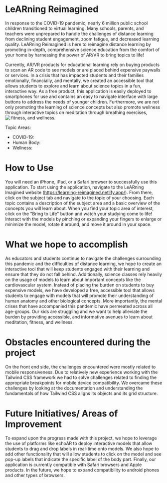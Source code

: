 # LeARning Reimagined 


In response to the COVID-19 pandemic, nearly 6 million public school children transitioned to virtual learning. Many schools, parents, and teachers were unprepared to handle the challenges of distance learning from declining student engagement, zoom fatigue, and decreased learning quality. LeARning Reimagined is here to reimagine distance learning by promoting in-depth, comprehensive science education from the comfort of your home by harnessing the power of AR/VR to bring topics to life! 

Currently, AR/VR products for educational learning rely on buying products to scan an AR code to see models or are placed behind expensive paywalls or services. In a crisis that has impacted students and their families emotionally, financially, and mentally, we created an accessible tool that allows students to explore and learn about science topics in a fun, interactive way. As a free product, this application is easily deployed to smartphones for use and contains an easy to navigate interface with large buttons to address the needs of younger children. Furthermore, we are not only promoting the learning of science concepts but also promote wellness through interactive topics on meditation through breathing exercises, fitness, and wellness. <img align="left" src="iimages/LeARning Reimagined.png">

Topic Areas:
* COVID-19: 
* Human Body: 
* Wellness: 

# How to Use 

You will need an iPhone, iPad, or a Safari browser to successfully use this application. To start using the application, navigate to the LeARning Imagined website (https://learning-reimagined.netlify.app/). From there, click on the subject tab and navigate to the topic of your choosing. Each topic contains a description of the subject area and a basic overview of the concepts you will learn about. When you find your topic area of interest, click on the "Bring to Life" button and watch your studying come to life! Interact with the models by pinching or expanding your fingers to enlarge or minimize the model, rotate it around, and move it around in your space.  


# What we hope to accomplish 

As educators and students continue to navigate the challenges surrounding this pandemic and the difficulties of distance learning, we hope to create an interactive tool that will keep students engaged with their learning and ensure that they do not fall behind. Additionally, science classes rely heavily on the usage of models to learn about important concepts like the cardiovascular system. Instead of placing the burden on students to buy expensive models, we have developed a free, accessible tool that allows students to engage with models that will promote their understanding of human anatomy and other biological concepts. More importantly, the mental crises that have accompanied this pandemic have permeated across all age-groups. Our kids are struggling and we want to help alleviate the burden by providing accessible, and informative avenues to learn about meditation, fitness, and wellness. 

# Obstacles encountered during the project 

On the front end side, the challenges encountered were mostly related to mobile responsiveness. Due to relatively new experience working with the Tailwind CSS framework we had to solve challenges related to finding the appropriate breakpoints for mobile device compatibility. We overcame these challenges by looking at the documentation and understanding the fundamentals of how Tailwind CSS aligns its objects and its grid structure. 

# Future Initiatives/ Areas of Improvement 

To expand upon the progress made with this project, we hope to leverage the use of platforms like echoAR to deploy interactive models that allow students to drag and drop labels in real-time onto models. We also hope to add other functionality that will allow students to click on the model and see pop-up labels that indicate the specific label of the body part. Finally, our application is currently compatible with Safari browsers and Apple products. In the future, we hope to expand compatibility to android phones and other types of browsers. 
